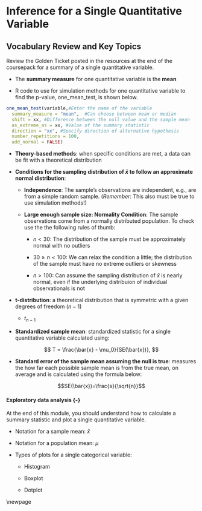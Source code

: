 # Inference for a Single Quantitative Variable

## Vocabulary Review and Key Topics

Review the Golden Ticket posted in the resources at the end of the coursepack for a summary of a single quantitative variable.

* The **summary measure** for one quantitative variable is the **mean**

* R code to use for simulation methods for one quantitative variable to find the p-value, one_mean_test, is shown below.  


``` r
one_mean_test(variable,#Enter the name of the variable
  summary_measure = "mean",  #Can choose between mean or median
  shift = xx, #Difference between the null value and the sample mean
  as_extreme_as = xx, #Value of the summary statistic
  direction = "xx", #Specify direction of alternative hypothesis
  number_repetitions = 100,
  add_normal = FALSE)
```

* **Theory-based methods**: when specific conditions are met, a data can be fit with a theoretical distribution

* **Conditions for the sampling distribution of $\bar{x}$ to follow an approximate normal distribution**:

    * **Independence**: The sample’s observations are independent, e.g., are from a simple random sample. (*Remember*: This also must be true to use simulation methods!)

     * **Large enough sample size: Normality Condition**: The sample observations come from a normally distributed population.  To check use the the following rules of thumb:
     
         - $n < 30$: The distribution of the sample must be approximately normal with no outliers
         
         - $30 \ge n < 100$: We can relax the condition a little; the distribution of the sample must have no extreme outliers or skewness
         
         - $n > 100$: Can assume the sampling distribution of $\bar{x}$ is nearly normal, even if the underlying distribuion of individual observationals is not
         
* **t-distribution**: a theoretical distribution that is symmetric with a given degrees of freedom ($n-1$)

    * $t_{n-1}$

* **Standardized sample mean**: standardized statistic for a single quantitative variable calculated using:

$$
T = \frac{\bar{x} - \mu_0}{SE(\bar{x})},
$$

* **Standard error of the sample mean assuming the null is true**: measures the how far each possible sample mean is from the true mean, on average and is calculated using the formula below:

$$SE(\bar{x})=\frac{s}{\sqrt{n}}$$



#### Exploratory data analysis {-}

At the end of this module, you should understand how to calculate a summary statistic and plot a single quantitative variable.  

* Notation for a sample mean: $\bar{x}$

* Notation for a population mean: $\mu$

* Types of plots for a single categorical variable:

    - Histogram
    
    - Boxplot
    
    - Dotplot

\newpage
